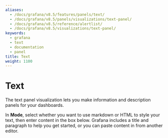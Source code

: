 ```yaml
---
aliases:
  - /docs/grafana/v8.5/features/panels/text/
  - /docs/grafana/v8.5/panels/visualizations/text-panel/
  - /docs/grafana/v8.5/reference/alertlist/
  - /docs/grafana/v8.5/visualizations/text-panel/
keywords:
  - grafana
  - text
  - documentation
  - panel
title: Text
weight: 1100
---
```


# Text

The text panel visualization lets you make information and description panels for your dashboards.

In **Mode**, select whether you want to use markdown or HTML to style your text, then enter content in the box below. Grafana includes a title and paragraph to help you get started, or you can paste content in from another editor.
